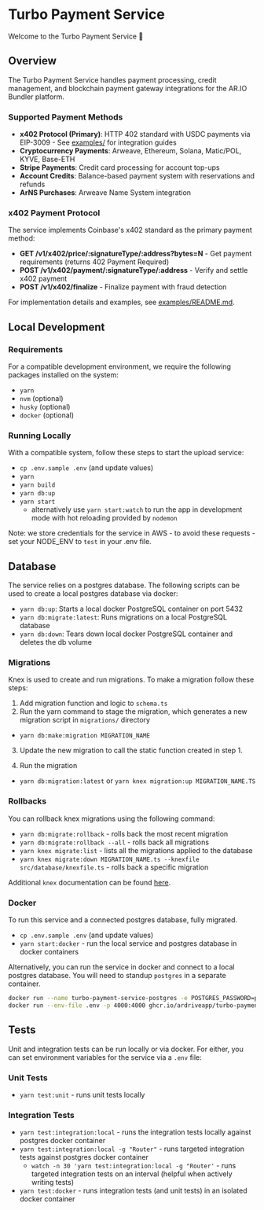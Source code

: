 # Turbo Payment Service

Welcome to the Turbo Payment Service 👋

## Overview

The Turbo Payment Service handles payment processing, credit management, and blockchain payment gateway integrations for the AR.IO Bundler platform.

### Supported Payment Methods

- **x402 Protocol (Primary)**: HTTP 402 standard with USDC payments via EIP-3009 - See [examples/](../../examples/) for integration guides
- **Cryptocurrency Payments**: Arweave, Ethereum, Solana, Matic/POL, KYVE, Base-ETH
- **Stripe Payments**: Credit card processing for account top-ups
- **Account Credits**: Balance-based payment system with reservations and refunds
- **ArNS Purchases**: Arweave Name System integration

### x402 Payment Protocol

The service implements Coinbase's x402 standard as the primary payment method:

- **GET /v1/x402/price/:signatureType/:address?bytes=N** - Get payment requirements (returns 402 Payment Required)
- **POST /v1/x402/payment/:signatureType/:address** - Verify and settle x402 payment
- **POST /v1/x402/finalize** - Finalize payment with fraud detection

For implementation details and examples, see [examples/README.md](../../examples/README.md).

## Local Development

### Requirements

For a compatible development environment, we require the following packages installed on the system:

- `yarn`
- `nvm` (optional)
- `husky` (optional)
- `docker` (optional)

### Running Locally

With a compatible system, follow these steps to start the upload service:

- `cp .env.sample .env` (and update values)
- `yarn`
- `yarn build`
- `yarn db:up`
- `yarn start`
  - alternatively use `yarn start:watch` to run the app in development mode with hot reloading provided by `nodemon`

Note: we store credentials for the service in AWS - to avoid these requests - set your NODE_ENV to `test` in your .env file.

## Database

The service relies on a postgres database. The following scripts can be used to create a local postgres database via docker:

- `yarn db:up`: Starts a local docker PostgreSQL container on port 5432
- `yarn db:migrate:latest`: Runs migrations on a local PostgreSQL database
- `yarn db:down`: Tears down local docker PostgreSQL container and deletes the db volume

### Migrations

Knex is used to create and run migrations. To make a migration follow these steps:

1. Add migration function and logic to `schema.ts`
2. Run the yarn command to stage the migration, which generates a new migration script in `migrations/` directory

- `yarn db:make:migration MIGRATION_NAME`

3. Update the new migration to call the static function created in step 1.

4. Run the migration

- `yarn db:migration:latest` or `yarn knex migration:up MIGRATION_NAME.TS`

### Rollbacks

You can rollback knex migrations using the following command:

- `yarn db:migrate:rollback` - rolls back the most recent migration
- `yarn db:migrate:rollback --all` - rolls back all migrations
- `yarn knex migrate:list` - lists all the migrations applied to the database
- `yarn knex migrate:down MIGRATION_NAME.ts --knexfile src/database/knexfile.ts` - rolls back a specific migration

Additional `knex` documentation can be found [here](https://knexjs.org/guide/migrations.html).

### Docker

To run this service and a connected postgres database, fully migrated.

- `cp .env.sample .env` (and update values)
- `yarn start:docker` - run the local service and postgres database in docker containers

Alternatively, you can run the service in docker and connect to a local postgres database. You will need to standup `postgres` in a separate container.

```bash
docker run --name turbo-payment-service-postgres -e POSTGRES_PASSWORD=postgres -p 5432:5432 -d postgres
docker run --env-file .env -p 4000:4000 ghcr.io/ardriveapp/turbo-payment-service:latest
```

## Tests

Unit and integration tests can be run locally or via docker. For either, you can set environment variables for the service via a `.env` file:

### Unit Tests

- `yarn test:unit` - runs unit tests locally

### Integration Tests

- `yarn test:integration:local` - runs the integration tests locally against postgres docker container
- `yarn test:integration:local -g "Router"` - runs targeted integration tests against postgres docker container
  - `watch -n 30 'yarn test:integration:local -g "Router'` - runs targeted integration tests on an interval (helpful when actively writing tests)
- `yarn test:docker` - runs integration tests (and unit tests) in an isolated docker container
